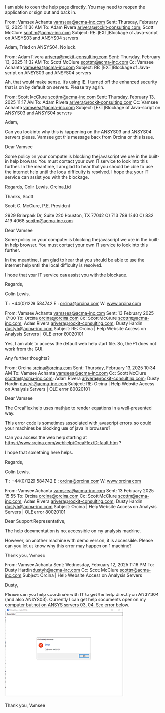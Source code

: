 I am able to open the help page directly. You may need to reopen the application or sign out and back in.

 

From: Vamsee Achanta <vamseea@acma-inc.com> 
Sent: Thursday, February 13, 2025 11:36 AM
To: Adam Rivera <arivera@rockit-consulting.com>; Scott McClure <scottm@acma-inc.com>
Subject: RE: [EXT]Blockage of Java-script on ANSYS03 and ANSYS04 servers

Adam, Tried on ANSYS04. No luck.

From: Adam Rivera <arivera@rockit-consulting.com> 
Sent: Thursday, February 13, 2025 11:32 AM
To: Scott McClure <scottm@acma-inc.com>
Cc: Vamsee Achanta <vamseea@acma-inc.com>
Subject: RE: [EXT]Blockage of Java-script on ANSYS03 and ANSYS04 servers

Ah, that would make sense. It’s using IE. I turned off the enhanced security that is on by default on servers. Please try again.

From: Scott McClure <scottm@acma-inc.com> 
Sent: Thursday, February 13, 2025 11:17 AM
To: Adam Rivera <arivera@rockit-consulting.com>
Cc: Vamsee Achanta <vamseea@acma-inc.com>
Subject: [EXT]Blockage of Java-script on ANSYS03 and ANSYS04 servers

Adam,

Can you look into why this is happening on the ANSYS03 and ANSYS04 servers please.
Vamsee got this message back from Orcina on this issue.

Dear Vamsee,

Some policy on your computer is blocking the javascript we use in the built-in help browser. You must contact your own IT service to look into this further.
In the meantime, I am glad to hear that you should be able to use the internet help until the local difficulty is resolved.
I hope that your IT service can assist you with the blockage.

Regards,
Colin Lewis.
Orcina,Ltd

Thanks,
Scott

Scott C. McClure, P.E.
President
 
2929 Briarpark Dr, Suite 220
Houston, TX  77042
O) 713 789 1840
C) 832 419 4068
scottm@acma-inc.com 


Dear Vamsee,

Some policy on your computer is blocking the javascript we use in the built-in help browser. You must contact your own IT service to look into this further.

In the meantime, I am glad to hear that you should be able to use the internet help until the local difficulty is resolved.

I hope that your IT service can assist you with the blockage.

Regards,

Colin Lewis.
 
T :  +44(0)1229 584742
E :  orcina@orcina.com
W:  www.orcina.com
     



From: Vamsee Achanta <vamseea@acma-inc.com> 
Sent: 13 February 2025 17:00
To: Orcina <orcina@orcina.com>
Cc: Scott McClure <scottm@acma-inc.com>; Adam Rivera <arivera@rockit-consulting.com>; Dusty Hardin <dustyh@acma-inc.com>
Subject: RE: Orcina | Help Website Access on Analysis Servers | OLE error 80020101

Yes, I am able to access the default web help start file. So, the F1 does not work from the GUI.

Any further thoughts?

From: Orcina <orcina@orcina.com> 
Sent: Thursday, February 13, 2025 10:34 AM
To: Vamsee Achanta <vamseea@acma-inc.com>
Cc: Scott McClure <scottm@acma-inc.com>; Adam Rivera <arivera@rockit-consulting.com>; Dusty Hardin <dustyh@acma-inc.com>
Subject: RE: Orcina | Help Website Access on Analysis Servers | OLE error 80020101

Dear Vamsee,

The OrcaFlex help uses mathjax to render equations in a well-presented way.

This error code is sometimes associated with javascript errors, so could your machines be blocking use of java in browsers?

Can you access the web help starting at https://www.orcina.com/webhelp/OrcaFlex/Default.htm ?

I hope that something here helps.

Regards,

Colin Lewis.
 
T :  +44(0)1229 584742
E :  orcina@orcina.com
W:  www.orcina.com
     



From: Vamsee Achanta <vamseea@acma-inc.com> 
Sent: 13 February 2025 15:55
To: Orcina <orcina@orcina.com>
Cc: Scott McClure <scottm@acma-inc.com>; Adam Rivera <arivera@rockit-consulting.com>; Dusty Hardin <dustyh@acma-inc.com>
Subject: Orcina | Help Website Access on Analysis Servers | OLE error 80020101

Dear Support Representative,

The help documentation is not accessible on my analysis machine.

However, on another machine with demo version, it is accessible. Please can you let us know why this error may happen on 1 machine?

Thank you,
Vamsee

From: Vamsee Achanta 
Sent: Wednesday, February 12, 2025 11:16 PM
To: Dusty Hardin <dustyh@acma-inc.com>
Cc: Scott McClure <scottm@acma-inc.com>
Subject: Orcina | Help Website Access on Analysis Servers

Dusty,

Please can you help coordinate with IT to get the help directly on ANSYS04 (and also ANSYS03). Currently I can get help documents open on my computer but not on ANSYS servers 03, 04. See error below.
![OLE error 80020101](OLE_error_80020101.png)
 

Thank you,
Vamsee
